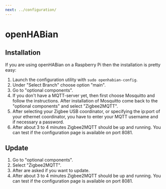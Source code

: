 ```yaml
---
next: ../configuration/
---
```


# openHABian

## Installation

If you are using openHABian on a Raspberry Pi then the installation is pretty easy:

1. Launch the configuration utility with `sudo openhabian-config`.
1. Under "Select Branch" choose option "main".
1. Go to "optional components".
1. If you don't have a MQTT-server yet, then first choose Mosquitto and follow the instructions. After installation of Mosquitto come back to the "optional components" and select "Zigbee2MQTT".
1. After selecting your Zigbee USB coordinator, or specifying the ip:port of your ethernet coordinator, you have to enter your MQTT username and if necessary a password.
1. After about 3 to 4 minutes Zigbee2MQTT should be up and running. You can test if the configuration page is available on port 8081.

## Update

1. Go to "optional components".
2. Select "Zigbee2MQTT".
3. After are asked if you want to update.
4. After about 3 to 4 minutes Zigbee2MQTT should be up and running. You can test if the configuration page is available on port 8081.
